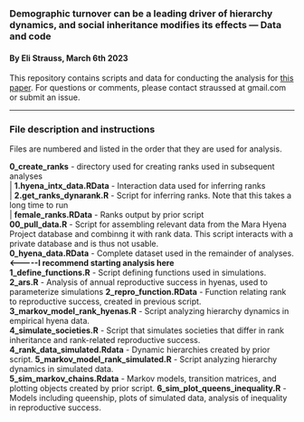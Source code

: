 ### Demographic turnover can be a leading driver of hierarchy dynamics, and social inheritance modifies its effects — Data and code 
#### By Eli Strauss, March 6th 2023

<!-- Reminder to update link once the paper is published -->
This repository contains scripts and data for conducting the analysis for [this paper](https://royalsocietypublishing.org/journal/rstb). 
For questions or comments, please contact straussed at gmail.com or submit an issue. 

----

### File description and instructions

Files are numbered and listed in the order that they are used for analysis.  

**0_create_ranks** - directory used for creating ranks used in subsequent analyses  
|     **1.hyena_intx_data.RData** - Interaction data used for inferring ranks  
|     **2.get_ranks_dynarank.R** - Script for inferring ranks. Note that this takes a long time to run  
|     **female_ranks.RData** - Ranks output by prior script  
**00_pull_data.R** - Script for assembling relevant data from the Mara Hyena Project database and combinng it with rank data. This script interacts with a private database and is thus not usable.  
**0_hyena_data.RData** - Complete dataset used in the remainder of analyses.**<-----I recommend starting analysis here**  
**1_define_functions.R** - Script defining functions used in simulations.   
**2_ars.R** - Analysis of annual reproductive success in hyenas, used to parameterize simulations
**2_repro_function.RData** - Function relating rank to reproductive success, created in previous script.   
**3_markov_model_rank_hyenas.R** - Script analyzing hierarchy dynamics in empirical hyena data.  
**4_simulate_societies.R** - Script that simulates societies that differ in rank inheritance and rank-related reproductive success. 
**4_rank_data_simulated.Rdata** - Dynamic hierarchies created by prior script. 
**5_markov_model_rank_simulated.R** - Script analyzing hierarchy dynamics in simulated data.  
**5_sim_markov_chains.Rdata** - Markov models, transition matrices, and plotting objects created by prior script.
**6_sim_plot_queens_inequality.R** - Models including queenship, plots of simulated data, analysis of inequality in reproductive success. 
